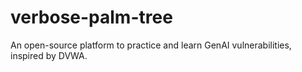 # verbose-palm-tree
An open-source platform to practice and learn GenAI vulnerabilities, inspired by DVWA.
